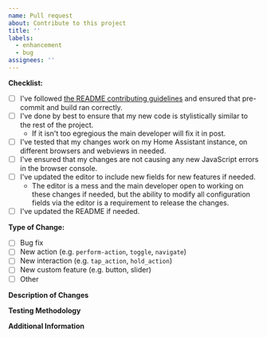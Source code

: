 ```yaml
---
name: Pull request
about: Contribute to this project
title: ''
labels:
  - enhancement
  - bug
assignees: ''
---
```


<!--
DO NOT DELETE THIS TEMPLATE.
Or at the very least make sure you include enough information so I know what you're adding.
-->

**Checklist:**

- [ ] I've followed [the README contributing guidelines](https://github.com/Nerwyn/service-call-tile-feature/blob/main/.github/CONTRIBUTING.md) and ensured that pre-commit and build ran correctly.
- [ ] I've done by best to ensure that my new code is stylistically similar to the rest of the project.
  - If it isn't too egregious the main developer will fix it in post.
- [ ] I've tested that my changes work on my Home Assistant instance, on different browsers and webviews in needed.
- [ ] I've ensured that my changes are not causing any new JavaScript errors in the browser console.
- [ ] I've updated the editor to include new fields for new features if needed.
  - The editor is a mess and the main developer open to working on these changes if needed, but the ability to modify all configuration fields via the editor is a requirement to release the changes.
- [ ] I've updated the README if needed.

**Type of Change:**

- [ ] Bug fix
- [ ] New action (e.g. `perform-action`, `toggle`, `navigate`)
- [ ] New interaction (e.g. `tap_action`, `hold_action`)
- [ ] New custom feature (e.g. button, slider)
- [ ] Other

**Description of Changes**

<!--
Describe the code changes you've made and why you made them.
-->

**Testing Methodology**

<!--
How did you test your changes?
Did you install the file to your Home Assistant server and ensure that the changes work?

What devices did you test your changes on? Web browsers?
-->

**Additional Information**
